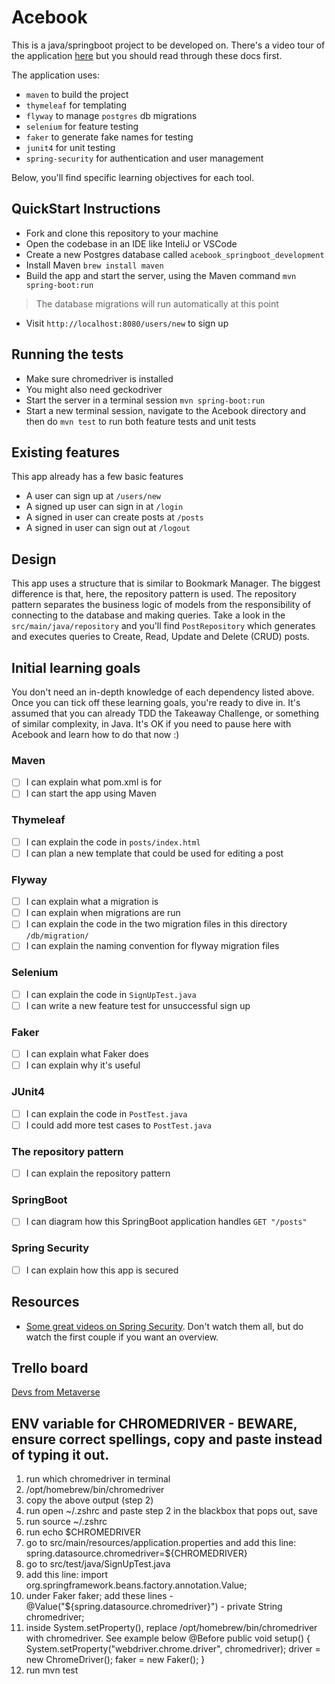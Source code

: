 # Acebook

This is a java/springboot project to be developed on.  There's a video tour of the application [here](https://youtu.be/L1Zi9WOJ6xg) but you should read through these docs first.

The application uses:
  - `maven` to build the project
  - `thymeleaf` for templating
  - `flyway` to manage `postgres` db migrations
  - `selenium` for feature testing
  - `faker` to generate fake names for testing
  - `junit4` for unit testing
  - `spring-security` for authentication and user management
  
Below, you'll find specific learning objectives for each tool.

## QuickStart Instructions

- Fork and clone this repository to your machine
- Open the codebase in an IDE like InteliJ or VSCode
- Create a new Postgres database called `acebook_springboot_development`
- Install Maven `brew install maven`
- Build the app and start the server, using the Maven command `mvn spring-boot:run`
> The database migrations will run automatically at this point
- Visit `http://localhost:8080/users/new` to sign up

## Running the tests

- Make sure chromedriver is installed
- You might also need geckodriver
- Start the server in a terminal session `mvn spring-boot:run`
- Start a new terminal session, navigate to the Acebook directory and then do `mvn test` to run both feature tests and unit tests

## Existing features

This app already has a few basic features
* A user can sign up at `/users/new`
* A signed up user can sign in at `/login`
* A signed in user can create posts at `/posts`
* A signed in user can sign out at `/logout`

## Design

This app uses a structure that is similar to Bookmark Manager. The biggest difference is that, here, the repository 
pattern is used. The repository pattern separates the business logic of models from the responsibility of 
connecting to the database and making queries. Take a look in the `src/main/java/repository` and you'll find 
`PostRepository` which generates and executes queries to Create, Read, Update and Delete (CRUD) posts. 

## Initial learning goals

You don't need an in-depth knowledge of each dependency listed above. Once you can tick off these learning goals,
you're ready to dive in.  It's assumed that you can already TDD the Takeaway Challenge, or something of similar
complexity, in Java. It's OK if you need to pause here with Acebook and learn how to do that now :)

### Maven
- [ ] I can explain what pom.xml is for
- [ ] I can start the app using Maven

### Thymeleaf
- [ ] I can explain the code in `posts/index.html`
- [ ] I can plan a new template that could be used for editing a post

### Flyway
- [ ] I can explain what a migration is
- [ ] I can explain when migrations are run
- [ ] I can explain the code in the two migration files in this directory `/db/migration/`
- [ ] I can explain the naming convention for flyway migration files

### Selenium
- [ ] I can explain the code in `SignUpTest.java`
- [ ] I can write a new feature test for unsuccessful sign up

### Faker
- [ ] I can explain what Faker does
- [ ] I can explain why it's useful

### JUnit4
- [ ] I can explain the code in `PostTest.java`
- [ ] I could add more test cases to `PostTest.java`

### The repository pattern
- [ ] I can explain the repository pattern

### SpringBoot
- [ ] I can diagram how this SpringBoot application handles `GET "/posts"`

### Spring Security
- [ ] I can explain how this app is secured

## Resources


* [Some great videos on Spring Security](https://www.youtube.com/watch?v=sm-8qfMWEV8&list=PLqq-6Pq4lTTYTEooakHchTGglSvkZAjnE).  Don't watch them all, but do watch the first couple if you want an overview.

## Trello board
[Devs from Metaverse](https://trello.com/b/S1iIjtWb/acebook-devs-from-metaverse)

## ENV variable for CHROMEDRIVER - BEWARE, ensure correct spellings, copy and paste instead of typing it out.
1. run which chromedriver in terminal
2. /opt/homebrew/bin/chromedriver
3. copy the above output (step 2)
4. run open ~/.zshrc and paste step 2 in the blackbox that pops out, save
5. run source ~/.zshrc
6. run echo $CHROMEDRIVER
7. go to src/main/resources/application.properties and add this line: spring.datasource.chromedriver=${CHROMEDRIVER}
8. go to src/test/java/SignUpTest.java
  1. add this line: import org.springframework.beans.factory.annotation.Value;
  2. under Faker faker; add these lines
    - @Value("${spring.datasource.chromedriver}")
    - private String chromedriver;
  3. inside System.setProperty(), replace /opt/homebrew/bin/chromedriver with chromedriver. See example below
      @Before
        public void setup() {
          System.setProperty("webdriver.chrome.driver", chromedriver);
          driver = new ChromeDriver();
          faker = new Faker();
      }
9. run mvn test
